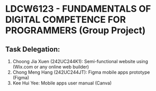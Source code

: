 # LDCW6123 - FUNDAMENTALS OF DIGITAL COMPETENCE FOR PROGRAMMERS (Group Project)


## Task Delegation:

<ol>
    <li>Choong Jia Xuen (242UC244K1): Semi-functional website using (Wix.com or any online web builder)</li>
    <li>Chong Meng Hang (242UC244JT): Figma mobile apps prototype (Figma)</li>
    <li>Kee Hui Yee: Mobile apps user manual (Canva)</li>
</ol>        
